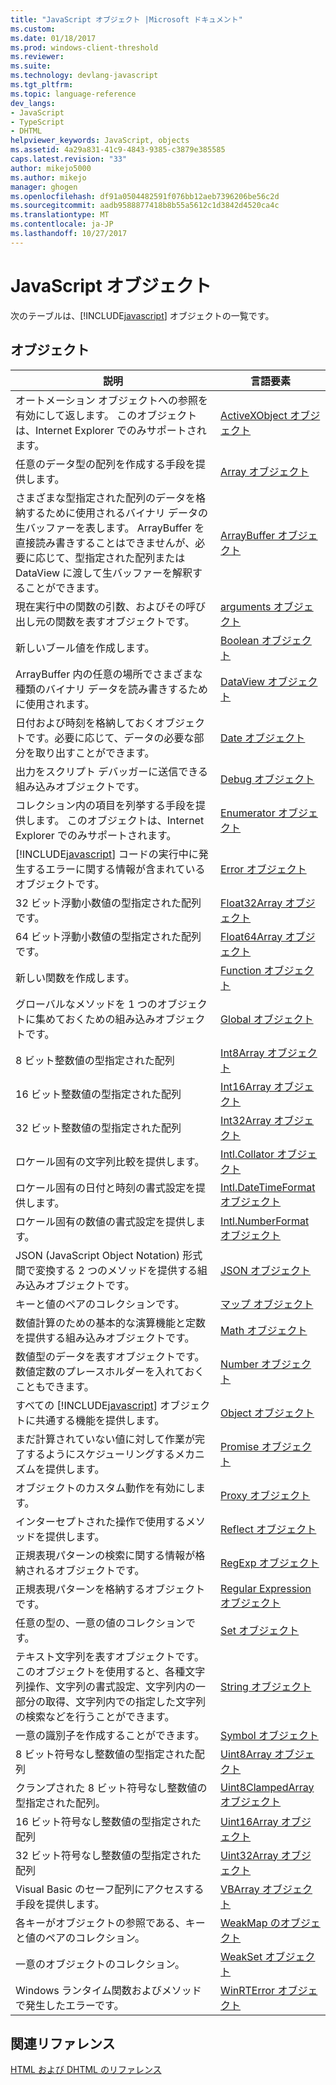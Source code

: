 ```yaml
---
title: "JavaScript オブジェクト |Microsoft ドキュメント"
ms.custom: 
ms.date: 01/18/2017
ms.prod: windows-client-threshold
ms.reviewer: 
ms.suite: 
ms.technology: devlang-javascript
ms.tgt_pltfrm: 
ms.topic: language-reference
dev_langs:
- JavaScript
- TypeScript
- DHTML
helpviewer_keywords: JavaScript, objects
ms.assetid: 4a29a831-41c9-4843-9385-c3879e385585
caps.latest.revision: "33"
author: mikejo5000
ms.author: mikejo
manager: ghogen
ms.openlocfilehash: df91a0504482591f076bb12aeb7396206be56c2d
ms.sourcegitcommit: aadb9588877418b8b55a5612c1d3842d4520ca4c
ms.translationtype: MT
ms.contentlocale: ja-JP
ms.lasthandoff: 10/27/2017
---
```

# <a name="javascript-objects"></a>JavaScript オブジェクト
次のテーブルは、[!INCLUDE[javascript](../../javascript/includes/javascript-md.md)] オブジェクトの一覧です。  
  
## <a name="objects"></a>オブジェクト  
  
|説明|言語要素|  
|-----------------|----------------------|  
|オートメーション オブジェクトへの参照を有効にして返します。 このオブジェクトは、Internet Explorer でのみサポートされます。|[ActiveXObject オブジェクト](../../javascript/reference/activexobject-object-javascript.md)|  
|任意のデータ型の配列を作成する手段を提供します。|[Array オブジェクト](../../javascript/reference/array-object-javascript.md)|  
|さまざまな型指定された配列のデータを格納するために使用されるバイナリ データの生バッファーを表します。 ArrayBuffer を直接読み書きすることはできませんが、必要に応じて、型指定された配列または DataView に渡して生バッファーを解釈することができます。|[ArrayBuffer オブジェクト](../../javascript/reference/arraybuffer-object.md)|  
|現在実行中の関数の引数、およびその呼び出し元の関数を表すオブジェクトです。|[arguments オブジェクト](../../javascript/reference/arguments-object-javascript.md)|  
|新しいブール値を作成します。|[Boolean オブジェクト](../../javascript/reference/boolean-object-javascript.md)|  
|ArrayBuffer 内の任意の場所でさまざまな種類のバイナリ データを読み書きするために使用されます。|[DataView オブジェクト](../../javascript/reference/dataview-object.md)|  
|日付および時刻を格納しておくオブジェクトです。必要に応じて、データの必要な部分を取り出すことができます。|[Date オブジェクト](../../javascript/reference/date-object-javascript.md)|  
|出力をスクリプト デバッガーに送信できる組み込みオブジェクトです。|[Debug オブジェクト](../../javascript/reference/debug-object-javascript.md)|  
|コレクション内の項目を列挙する手段を提供します。 このオブジェクトは、Internet Explorer でのみサポートされます。|[Enumerator オブジェクト](../../javascript/reference/enumerator-object-javascript.md)|  
|[!INCLUDE[javascript](../../javascript/includes/javascript-md.md)] コードの実行中に発生するエラーに関する情報が含まれているオブジェクトです。|[Error オブジェクト](../../javascript/reference/error-object-javascript.md)|  
|32 ビット浮動小数値の型指定された配列です。|[Float32Array オブジェクト](../../javascript/reference/float32array-object.md)|  
|64 ビット浮動小数値の型指定された配列です。|[Float64Array オブジェクト](../../javascript/reference/float64array-object.md)|  
|新しい関数を作成します。|[Function オブジェクト](../../javascript/reference/function-object-javascript.md)|  
|グローバルなメソッドを 1 つのオブジェクトに集めておくための組み込みオブジェクトです。|[Global オブジェクト](../../javascript/reference/global-object-javascript.md)|  
|8 ビット整数値の型指定された配列|[Int8Array オブジェクト](../../javascript/reference/int8array-object.md)|  
|16 ビット整数値の型指定された配列|[Int16Array オブジェクト](../../javascript/reference/int16array-object.md)|  
|32 ビット整数値の型指定された配列|[Int32Array オブジェクト](../../javascript/reference/int32array-object.md)|  
|ロケール固有の文字列比較を提供します。|[Intl.Collator オブジェクト](../../javascript/reference/intl-collator-object-javascript.md)|  
|ロケール固有の日付と時刻の書式設定を提供します。|[Intl.DateTimeFormat オブジェクト](../../javascript/reference/intl-datetimeformat-object-javascript.md)|  
|ロケール固有の数値の書式設定を提供します。|[Intl.NumberFormat オブジェクト](../../javascript/reference/intl-numberformat-object-javascript.md)|  
|JSON (JavaScript Object Notation) 形式間で変換する 2 つのメソッドを提供する組み込みオブジェクトです。|[JSON オブジェクト](../../javascript/reference/json-object-javascript.md)|  
|キーと値のペアのコレクションです。|[マップ オブジェクト](../../javascript/reference/map-object-javascript.md)|  
|数値計算のための基本的な演算機能と定数を提供する組み込みオブジェクトです。|[Math オブジェクト](../../javascript/reference/math-object-javascript.md)|  
|数値型のデータを表すオブジェクトです。数値定数のプレースホルダーを入れておくこともできます。|[Number オブジェクト](../../javascript/reference/number-object-javascript.md)|  
|すべての [!INCLUDE[javascript](../../javascript/includes/javascript-md.md)] オブジェクトに共通する機能を提供します。|[Object オブジェクト](../../javascript/reference/object-object-javascript.md)|  
|まだ計算されていない値に対して作業が完了するようにスケジューリングするメカニズムを提供します。|[Promise オブジェクト](../../javascript/reference/promise-object-javascript.md)|  
|オブジェクトのカスタム動作を有効にします。|[Proxy オブジェクト](../../javascript/reference/proxy-object-javascript.md)|  
|インターセプトされた操作で使用するメソッドを提供します。|[Reflect オブジェクト](../../javascript/reference/reflect-object-javascript.md)|  
|正規表現パターンの検索に関する情報が格納されるオブジェクトです。|[RegExp オブジェクト](../../javascript/reference/regexp-object-javascript.md)|  
|正規表現パターンを格納するオブジェクトです。|[Regular Expression オブジェクト](../../javascript/reference/regular-expression-object-javascript.md)|  
|任意の型の、一意の値のコレクションです。|[Set オブジェクト](../../javascript/reference/set-object-javascript.md)|  
|テキスト文字列を表すオブジェクトです。このオブジェクトを使用すると、各種文字列操作、文字列の書式設定、文字列内の一部分の取得、文字列内での指定した文字列の検索などを行うことができます。|[String オブジェクト](../../javascript/reference/string-object-javascript.md)|  
|一意の識別子を作成することができます。|[Symbol オブジェクト](../../javascript/reference/symbol-object-javascript.md)|  
|8 ビット符号なし整数値の型指定された配列|[Uint8Array オブジェクト](../../javascript/reference/uint8array-object.md)|  
|クランプされた 8 ビット符号なし整数値の型指定された配列。|[Uint8ClampedArray オブジェクト](../../javascript/reference/uint8clampedarray-object-javascript.md)|  
|16 ビット符号なし整数値の型指定された配列|[Uint16Array オブジェクト](../../javascript/reference/uint16array-object.md)|  
|32 ビット符号なし整数値の型指定された配列|[Uint32Array オブジェクト](../../javascript/reference/uint32array-object.md)|  
|Visual Basic のセーフ配列にアクセスする手段を提供します。|[VBArray オブジェクト](../../javascript/reference/vbarray-object-javascript.md)|  
|各キーがオブジェクトの参照である、キーと値のペアのコレクション。|[WeakMap のオブジェクト](../../javascript/reference/weakmap-object-javascript.md)|  
|一意のオブジェクトのコレクション。|[WeakSet オブジェクト](../../javascript/reference/weakset-object-javascript.md)|  
|Windows ランタイム関数およびメソッドで発生したエラーです。|[WinRTError オブジェクト](../../javascript/reference/winrterror-object-javascript.md)|  
  
## <a name="related-reference"></a>関連リファレンス  
 [HTML および DHTML のリファレンス](http://go.microsoft.com/fwlink/?LinkId=148095)